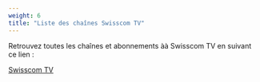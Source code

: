 ```yaml
---
weight: 6
title: "Liste des chaînes Swisscom TV"
---
```

Retrouvez toutes les chaînes et abonnements àà Swisscom TV en suivant ce lien :

[Swisscom TV](https://www.swisscom.ch/fr/clients-prives/internet-television-reseaufixe/swisscom-tv/chaines/liste-chaines.html#cl%5Bdevice%5D%5B%5D=tv)
